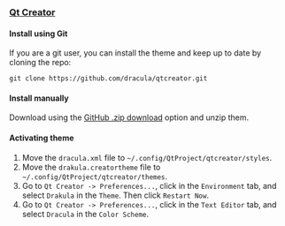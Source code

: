 ### [Qt Creator](https://www.qt.io/ide/)

#### Install using Git

If you are a git user, you can install the theme and keep up to date by cloning the repo:

    git clone https://github.com/dracula/qtcreator.git

#### Install manually

Download using the [GitHub .zip download](https://github.com/dracula/qtcreator/archive/master.zip) option and unzip them.

#### Activating theme

1.  Move the `dracula.xml` file to `~/.config/QtProject/qtcreator/styles`.
2.  Move the `drakula.creatortheme` file to `~/.config/QtProject/qtcreator/themes`.
3.  Go to `Qt Creator -> Preferences...`, click in the `Environment` tab, and select `Drakula` in the `Theme`. Then click `Restart Now`.
4.  Go to `Qt Creator -> Preferences...`, click in the `Text Editor` tab, and select `Dracula` in the `Color Scheme`.
